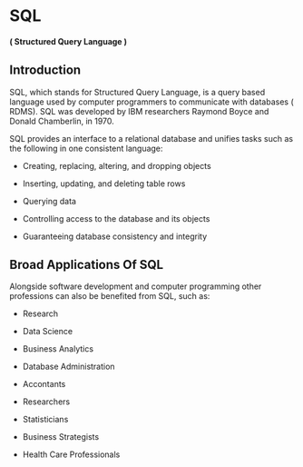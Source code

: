 <!-- ![Alt text](https://assets.digitalocean.com/articles/alligator/boo.svg "a title") -->

# SQL

#### ( Structured Query Language )

## Introduction

SQL, which stands for Structured Query Language, is a query based language used by computer programmers to communicate with databases ( RDMS). SQL was developed by IBM researchers Raymond Boyce and Donald Chamberlin, in 1970.

SQL provides an interface to a relational database and unifies tasks such as the following in one consistent language:

- Creating, replacing, altering, and dropping objects

- Inserting, updating, and deleting table rows

- Querying data

- Controlling access to the database and its objects

- Guaranteeing database consistency and integrity

## Broad Applications Of SQL

Alongside software development and computer programming other professions can also be benefited from SQL, such as:

- Research

- Data Science

- Business Analytics

- Database Administration

- Accontants

- Researchers

- Statisticians

- Business Strategists

* Health Care Professionals
